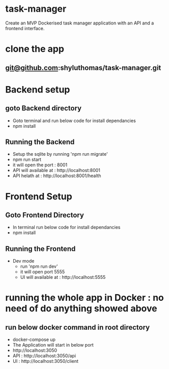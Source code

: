 # task-manager
Create an MVP Dockerised task manager application with an API and a frontend interface.

# clone the app
 ## git@github.com:shyluthomas/task-manager.git


# Backend setup

##  goto Backend directory

 - Goto terminal and run below code for install dependancies
 - npm install

 ## Running the Backend
  - Setup the sqlite by running 'npm run migrate'
  - npm run start
  - it will open the port : 8001
  - API will available at : http://localhost:8001
  - API helath at : http://localhost:8001/health


  # Frontend Setup

  ## Goto Frontend Directory
  - In terminal run below code for install dependancies
   - npm install

 ## Running the Frontend

 - Dev mode
    - run 'npm run dev'
    - it will open port 5555
    - UI will available at : http://localhost:5555

 # running the whole app in Docker : no need of do anything showed above
  ## run below docker command in root directory
   - docker-compose up
   - The Application will start in below port
   - http://localhost:3050
   - API :  http://localhost:3050/api
   - UI :  http://localhost:3050/client

